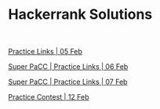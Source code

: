 # Hackerrank Solutions
<br>

[Practice Links | 05 Feb](https://github.com/gdhanush27/Telentio-hackerrank-problems/blob/main/Practice%20Links%2005%20Feb.md)
<br>

[Super PaCC | Practice Links | 06 Feb](https://github.com/gdhanush27/Telentio-hackerrank-problems/blob/main/Super%20PaC%20Practice%20Links%2006%20Feb.md)
<br>

[Super PaCC | Practice Links | 07 Feb](https://github.com/gdhanush27/Telentio-hackerrank-problems/blob/main/Super%20PaC%20Practice%20Links%2007%20Feb.md)
<br>

[Practice Contest | 12 Feb](https://github.com/gdhanush27/Telentio-hackerrank-problems/blob/main/Practice%20Contest%2012%20Feb.md)